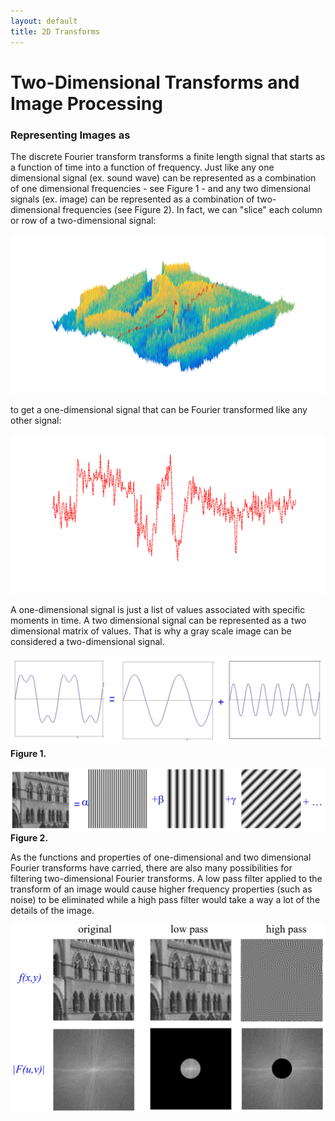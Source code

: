 ```yaml
---
layout: default
title: 2D Transforms
---
```


# Two-Dimensional Transforms and Image Processing

### Representing Images as

The discrete Fourier transform transforms a finite length signal that starts as a function of time into a function of frequency. Just like any one dimensional signal (ex. sound wave) can be represented as a combination of one dimensional frequencies - see Figure 1 - and any two dimensional signals (ex. image) can be represented as a combination of two-dimensional frequencies (see Figure 2). In fact, we can "slice" each column or row of a two-dimensional signal:

![A 2D Image.](slice1.png)

to get a one-dimensional signal that can be Fourier transformed like any other signal:

![A 1D slice.](slice2.png)

A one-dimensional signal is just a list of values associated with specific moments in time. A two dimensional signal can be represented as a two dimensional matrix of values. That is why a gray scale image can be considered a two-dimensional signal.

![Wave Combination Image](wave.PNG)
**Figure 1.**

![2D Wave Combination Image](imagewave.PNG)
**Figure 2.**

As the functions and properties of one-dimensional and two dimensional Fourier transforms have carried, there are also many possibilities for filtering two-dimensional Fourier transforms. A low pass filter applied to the transform of an image would cause higher frequency properties (such as noise) to be eliminated while a high pass filter would take a way a lot of the details of the image.

![2D Filtering Image](filter.PNG)
